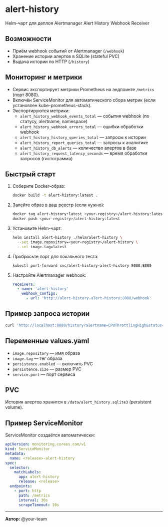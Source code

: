 # alert-history

Helm-чарт для деплоя Alertmanager Alert History Webhook Receiver

## Возможности
- Приём webhook событий от Alertmanager (`/webhook`)
- Хранение истории алертов в SQLite (stateful PVC)
- Выдача истории по HTTP (`/history`)

## Мониторинг и метрики

- Сервис экспортирует метрики Prometheus на эндпоинте `/metrics` (порт 8080).
- Включён ServiceMonitor для автоматического сбора метрик (если установлен kube-prometheus-stack).
- Экспортируются метрики:
  - `alert_history_webhook_events_total` — события webhook (по статусу, alertname, namespace)
  - `alert_history_webhook_errors_total` — ошибки обработки webhook
  - `alert_history_history_queries_total` — запросы к истории
  - `alert_history_report_queries_total` — запросы к аналитике
  - `alert_history_db_alerts` — количество алертов в базе
  - `alert_history_request_latency_seconds` — время обработки запросов (гистограмма)

## Быстрый старт

1. Соберите Docker-образ:
   ```bash
   docker build -t alert-history:latest .
   ```

2. Залейте образ в ваш реестр (если нужно):
   ```bash
   docker tag alert-history:latest <your-registry>/alert-history:latest
   docker push <your-registry>/alert-history:latest
   ```

3. Установите Helm-чарт:
   ```bash
   helm install alert-history ./helm/alert-history \
     --set image.repository=<your-registry>/alert-history \
     --set image.tag=latest
   ```

4. Пробросьте порт для локального теста:
   ```bash
   kubectl port-forward svc/alert-history-alert-history 8080:8080
   ```

5. Настройте Alertmanager webhook:
   ```yaml
   receivers:
     - name: 'alert-history'
       webhook_configs:
         - url: 'http://alert-history-alert-history:8080/webhook'
   ```

## Пример запроса истории

```bash
curl 'http://localhost:8080/history?alertname=CPUThrottlingHigh&status=firing&since=2024-06-01T00:00:00'
```

## Переменные values.yaml
- `image.repository` — имя образа
- `image.tag` — тег образа
- `persistence.enabled` — включить PVC
- `persistence.size` — размер PVC
- `service.port` — порт сервиса

## PVC
История алертов хранится в `/data/alert_history.sqlite3` (persistent volume).

## Пример ServiceMonitor

ServiceMonitor создаётся автоматически:

```yaml
apiVersion: monitoring.coreos.com/v1
kind: ServiceMonitor
metadata:
  name: <release>-alert-history
spec:
  selector:
    matchLabels:
      app: alert-history
      release: <release>
  endpoints:
    - port: http
      path: /metrics
      interval: 30s
      scrapeTimeout: 10s
```

---

**Автор:** @your-team
